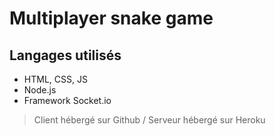 # Multiplayer snake game

## Langages utilisés

* HTML, CSS, JS
* Node.js
* Framework Socket.io

> Client hébergé sur Github / Serveur hébergé sur Heroku
